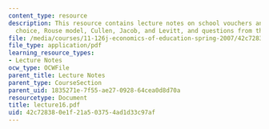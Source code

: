 ```yaml
---
content_type: resource
description: This resource contains lecture notes on school vouchers and parental
  choice, Rouse model, Cullen, Jacob, and Levitt, and questions from the last lecture.
file: /media/courses/11-126j-economics-of-education-spring-2007/42c728380e1f21a503754ad1d33c97af_lecture16.pdf
file_type: application/pdf
learning_resource_types:
- Lecture Notes
ocw_type: OCWFile
parent_title: Lecture Notes
parent_type: CourseSection
parent_uid: 1835271e-7f55-ae27-0928-64cea0d8d70a
resourcetype: Document
title: lecture16.pdf
uid: 42c72838-0e1f-21a5-0375-4ad1d33c97af
---
```

